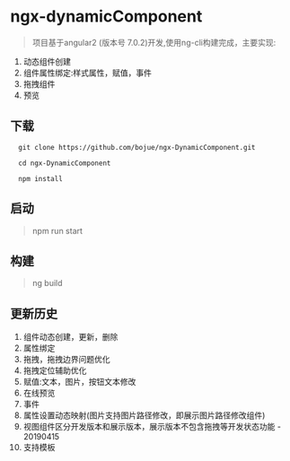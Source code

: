 # ngx-dynamicComponent

> 项目基于angular2 (版本号 7.0.2)开发,使用ng-cli构建完成，主要实现:

1. 动态组件创建
2. 组件属性绑定:样式属性，赋值，事件
3. 拖拽组件
4. 预览



## 下载

```
  git clone https://github.com/bojue/ngx-DynamicComponent.git

  cd ngx-DynamicComponent

  npm install
```

## 启动

>  npm run start

## 构建

> ng build

## 更新历史

1. 组件动态创建，更新，删除
2. 属性绑定
3. 拖拽，拖拽边界问题优化
4. 拖拽定位辅助优化
5. 赋值:文本，图片，按钮文本修改
6. 在线预览
7. 事件
8. 属性设置动态映射(图片支持图片路径修改，即展示图片路径修改组件)
9. 视图组件区分开发版本和展示版本，展示版本不包含拖拽等开发状态功能 - 20190415
10. 支持模板

